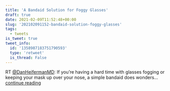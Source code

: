 ```yaml
---
title: 'A Bandaid Solution for Foggy Glasses'
draft: true
date: 2021-02-09T11:52:48+00:00
slug: '202102091152-bandaid-solution-foggy-glasses'
tags:
  - tweets
is_tweet: true
tweet_info:
  id: '1358987183751790593'
  type: 'retweet'
  is_thread: False
---
```




RT [@DanHeifermanMD](https://x.com/DanHeifermanMD): If you’re having a hard time with glasses fogging or keeping your mask up over your nose, a simple bandaid does wonders… [continue reading](https://x.com/sytelus/status/1358987183751790593)
